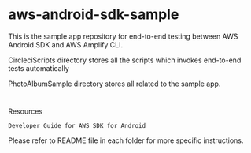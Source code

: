 # aws-android-sdk-sample
This is the sample app repository for end-to-end testing between AWS Android SDK and AWS Amplify CLI.

CircleciScripts directory stores all the scripts which invokes end-to-end tests automatically

PhotoAlbumSample directory stores all related to the sample app.

#
Resources

    Developer Guide for AWS SDK for Android

Please refer to README file in each folder for more specific instructions.
